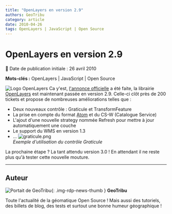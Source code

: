 ```yaml
---
title: "OpenLayers en version 2.9"
authors: GeoTribu
category: article
date: 2010-04-26
tags: OpenLayers | JavaScript | Open Source
---
```


# OpenLayers en version 2.9

:calendar: Date de publication initiale : 26 avril 2010

**Mots-clés :** OpenLayers | JavaScript | Open Source

![Logo OpenLayers](https://cdn.geotribu.fr/img/logos-icones/logiciels_librairies/openlayers.png) Ca y'est, [l'annonce officielle](http://lists.osgeo.org/pipermail/announce/2010-April/000150.html) a été faite, la librairie [OpenLayers](https://openlayers.org/) est maintenant passée en version 2.9. Celle-ci clôt près de 200 tickets et propose de nombreuses améliorations telles que :

* Deux nouveaux contrôle : Graticule et TransformFeature
* La prise en compte du format [Atom](https://fr.wikipedia.org/wiki/Atom) et du CS-W (Catalogue Service)
* L'ajout d'une nouvelle strategy nommée Refresh pour mettre à jour automatiquement une couche
* Le support du WMS en version 1.3
* ...
![graticule.png](https://cdn.geotribu.fr/img/Blog/OpenLayers/graticule.png)  
*Exemple d'utilisation du contrôle Graticule*

La prochaine étape ? La tant attendu version 3.0 ! En attendant il ne reste plus qu'à tester cette nouvelle mouture.

----

## Auteur

![Portait de GeoTribu](https://cdn.geotribu.fr/img/internal/charte/geotribu_logo_64x64.png){: .img-rdp-news-thumb }
**GeoTribu**

Toute l'actualité de la géomatique Open Source ! Mais aussi des tutoriels, des billets de blog, des tests et surtout une bonne humeur géographique !
